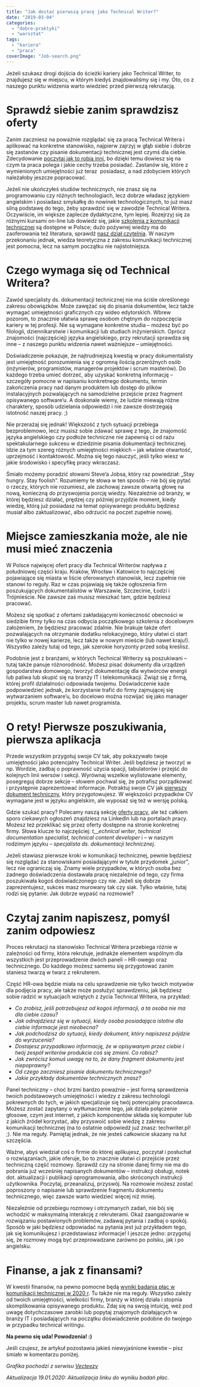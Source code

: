 ```yaml
---
title: "Jak dostać pierwszą pracę jako Technical Writer?"
date: "2019-03-04"
categories:
  - "dobre-praktyki"
  - "warsztat"
tags:
  - "kariera"
  - "praca"
coverImage: "Job-search.png"
---
```


Jeżeli szukasz drogi dojścia do ścieżki kariery jako Technical Writer, to znajdujesz się w miejscu, w którym kiedyś znajdowaliśmy się i my. Oto, co z naszego punktu widzenia warto wiedzieć przed pierwszą rekrutacją.

# **Sprawdź siebie zanim sprawdzisz oferty**

Zanim zaczniesz na poważnie rozglądać się za pracą Technical Writera i aplikować na konkretne stanowisko, najpierw zajrzyj w głąb siebie i dobrze się zastanów czy pisanie dokumentacji technicznej jest czymś dla ciebie. Zdecydowanie [poczytaj jak to robią inni](http://techwriter.pl/tag/wywiad/), bo dzięki temu dowiesz się na czym ta praca polega i jakie cechy trzeba posiadać. Zastanów się, które z wymienionych umiejętności już teraz  posiadasz, a nad zdobyciem których należałoby jeszcze popracować.

Jeżeli nie ukończyłeś studiów technicznych, nie znasz się na programowaniu czy różnych technologiach, lecz dobrze władasz językiem angielskim i posiadasz smykałkę do nowinek technologicznych, to już masz silną podstawę do tego, żeby sprawdzić się w zawodzie Technical Writera. Oczywiście, im większe zaplecze dydaktyczne, tym lepiej. Rozejrzyj się za różnymi kursami on-line lub dowiedz się, jakie [szkolenia z komunikacji technicznej](http://techwriter.pl/szkolenia/) są dostępne w Polsce; dużo pożywnej wiedzy ma do zaoferowania też literatura, sprawdź [nasz dział czytelnia](http://techwriter.pl/category/warsztat/czytelnia/). W naszym przekonaniu jednak, wiedza teoretyczna z zakresu komunikacji technicznej jest pomocna, lecz na samym początku nie najistotniejsza.

# **Czego wymaga się od Technical Writera?**

Zawód specjalisty ds. dokumentacji technicznej nie ma ściśle określonego zakresu obowiązków. Może zawężać się do pisania dokumentów, lecz także wymagać umiejętności graficznych czy wideo edytorskich. Wbrew pozorom, to znacznie ułatwia sprawę osobom chętnym do rozpoczęcia kariery w tej profesji. Nie są wymagane konkretne studia – możesz być po filologii, dziennikarstwie i komunikacji lub studiach inżynierskich. Oprócz znajomości (najczęściej) języka angielskiego, przy rekrutacji sprawdza się inne – z naszego punktu widzenia nawet ważniejsze – umiejętności.

Doświadczenie pokazuje, że najtrudniejszą kwestią w pracy dokumentalisty jest umiejętność porozumienia się z ogromną ilością przeróżnych osób (inżynierów, programistów, managerów projektów i scrum masterów). Do każdego trzeba umieć dotrzeć, aby uzyskać konkretną informację – szczegóły pomocne w napisaniu konkretnego dokumentu, termin zakończenia pracy nad danym produktem lub dostęp do plików instalacyjnych pozwalających na samodzielne przejście przez fragment opisywanego software’u. A doskonale wiemy, że ludzie miewają różne charaktery, sposób udzielania odpowiedzi i nie zawsze dostrzegają istotność naszej pracy. ;)

Nie przerażaj się jednak! Większość z tych sytuacji przebiega bezproblemowo, lecz musisz sobie zdawać sprawę z tego, że znajomość języka angielskiego czy podłoże techniczne nie zapewnią ci od razu spektakularnego sukcesu w dziedzinie pisania dokumentacji technicznej. Idzie za tym szereg różnych umiejętności miękkich – jak właśnie otwartość, uprzejmość i kontaktowość. Można się tego nauczyć, jeśli tylko wiesz w jakie środowisko i specyfikę pracy wkraczasz.

Śmiało możemy poradzić słowami Steve’a Jobsa, który raz powiedział: „Stay hungry. Stay foolish”. Rozumiemy te słowa w ten sposób – nie bój się pytać o rzeczy, których nie rozumiesz, ale zachowaj zawsze otwartą głowę na nową, konieczną do przyswojenia porcję wiedzy. Niezależnie od branży, w której będziesz działać, prędzej czy później przyjdzie moment, kiedy wiedzę, którą już posiadasz na temat opisywanego produktu będziesz musiał albo zaktualizować, albo odrzucić na poczet zupełnie nowej.

# **Miejsce zamieszkania może, ale nie musi mieć znaczenia**

W Polsce najwięcej ofert pracy dla Technical Writerów napływa z południowej części kraju. Kraków, Wrocław i Katowice to najczęściej pojawiające się miasta w liście oferowanych stanowisk, lecz zupełnie nie stanowi to reguły. Raz w czas pojawiają się także ogłoszenia firm poszukujących dokumentalistów w Warszawie, Szczecinie, Łodzi i Trójmieście. Nie zawsze zaś musisz mieszkać tam, gdzie będziesz pracować.

Możesz się spotkać z ofertami zakładającymi konieczność obecności w siedzibie firmy tylko na czas odbycia początkowego szkolenia z docelowym założeniem, że będziesz pracować zdalnie. Nie brakuje także ofert pozwalających na otrzymanie dodatku relokacyjnego, który ułatwi ci start nie tylko w nowej karierze, lecz także w nowym mieście (lub nawet kraju!). Wszystko zależy tutaj od tego, jak szerokie horyzonty przed sobą kreślisz.

Podobnie jest z branżami, w których Technical Writerzy są poszukiwani – tutaj także panuje różnorodność. Możesz pisać dokumenty dla urządzeń gospodarstwa domowego, tworzyć dokumentację dla wytwórców energii lub paliwa lub skupić się na branży IT i telekomunikacji. Zwiąż się z firmą, której profil działalności odpowiada twojemu. Doświadczenie każe podpowiedzieć jednak, że korzystanie trafić do firmy zajmującej się wytwarzaniem software’u, bo docelowo można rozwijać się jako manager projektu, scrum master lub nawet programista.

# **O rety! Pierwsze poszukiwania, pierwsza aplikacja**

Przede wszystkim przygotuj swoje CV tak, aby pokazywało twoje umiejętności jako potencjalny Technical Writer. Jeśli będziesz je tworzyć w np. Wordzie, zadbaj o poprawność użycia spacji, tabulatorów i przejść do kolejnych linii wersów i sekcji. Wyrównaj wszelkie wylistowane elementy, posegreguj dobrze sekcje – słowem pochwal się, że potrafisz porządkować i przystępnie zaprezentować informacje. Potraktuj swoje CV jak [pierwszy dokument techniczny](http://techwriter.pl/cv-najwazniejszy-dokument-tech-writera/), który przygotowujesz. W większości przypadków CV wymagane jest w języku angielskim, ale wyposaż się też w wersję polską.

Gdzie szukać pracy? Polecamy naszą sekcję [oferty pracy](http://techwriter.pl/category/news/oferty-pracy/), ale też całkiem sporo ciekawych ogłoszeń znajdziesz na LinkedIn lub na portalach pracy. Możesz też przeklikać się przez oferty dostępne na stronie konkretnej firmy. Słowa klucze to najczęściej: _t\_\_echnical writer_, _technical documentation specialist, technical content developer_ i – w naszym rodzimym języku – _specjalista ds. dokumentacji technicznej_.

Jeżeli stawiasz pierwsze kroki w komunikacji technicznej, pewnie będziesz się rozglądać za stanowiskami posiadającymi w tytule przydomek „junior”, lecz nie ograniczaj się. Znamy wiele przypadków, w których osoba bez żadnego doświadczenia dostawała pracę niezależnie od tego, czy firma poszukiwała kogoś doświadczonego czy nie. Jeżeli się dobrze zaprezentujesz, sukces masz murowany tak czy siak. Tylko właśnie, tutaj rodzi się pytanie: Jak dobrze wypaść na rozmowie?

# **Czytaj zanim napiszesz, pomyśl zanim odpowiesz**

Proces rekrutacji na stanowisko Technical Writera przebiega różnie w zależności od firmy, która rekrutuje, jednakże elementem wspólnym dla wszystkich jest przeprowadzenie dwóch paneli – HR-owego oraz technicznego. Do każdego możesz samemu się przygotować zanim staniesz twarzą w twarz z rekruterem.

Część HR-owa będzie miała na celu sprawdzenie nie tylko twoich motywów dla podjęcia pracy, ale także może posłużyć sprawdzeniu, jak będziesz sobie radzić w sytuacjach wziętych z życia Technical Writera, na przykład:

- _Co zrobisz, jeśli potrzebujesz od kogoś informacji, a ta osoba nie ma dla ciebie czasu?_
- _Jak odnajdziesz się w sytuacji, kiedy osoba posiadająca istotne dla ciebie informacje jest nieobecna?_
- _Jak podchodzisz do sytuacji, kiedy dokument, który napiszesz pójdzie do wyrzucenia?_
- _Dostajesz przypadkowo informację, że w opisywanym przez ciebie i twój zespół writerów produkcie coś się zmieni. Co robisz?_
- _Jak zwrócisz komuś uwagę na to, że dany fragment dokumentu jest niepoprawny?_
- _Od czego zaczniesz pisanie dokumentu technicznego?_
- _Jakie przykłady dokumentów technicznych znasz?_

Panel techniczny – choć brzmi bardzo poważnie – jest formą sprawdzenia twoich podstawowych umiejętności i wiedzy z zakresu technologii pokrewnych do tych, w jakich specjalizuje się twój potencjalny pracodawca. Możesz zostać zapytany o wytłumaczenie tego, jak działa połączenie głosowe, czym jest internet, z jakich komponentów składa się komputer lub z jakich źródeł korzystać, aby przyswoić sobie wiedzę z zakresu komunikacji technicznej (na to ostatnie odpowiedź już znasz: techwriter.pl! ;). Nie ma reguły. Pamiętaj jednak, że nie jesteś całkowicie skazany na łut szczęścia.

Ważne, abyś wiedział coś o firmie do której aplikujesz, poczytał i posłuchał o rozwiązaniach, jakie oferuje, bo to znacznie ułatwi ci przejście przez techniczną część rozmowy. Sprawdź czy na stronie danej firmy nie ma do pobrania już wcześniej napisanych dokumentów – instrukcji obsługi, notek dot. aktualizacji i publikacji oprogramowania, albo skróconych instrukcji użytkownika. Poczytaj, przeanalizuj, przyswój. Na rozmowie możesz zostać poproszony o napisanie lub sprawdzenie fragmentu dokumentu technicznego, więc zawsze warto wiedzieć więcej niż mniej.

Niezależnie od przebiegu rozmowy i otrzymanych zadań, nie bój się wchodzić w maksymalną interakcję z rekruterami. Okaż zaangażowanie w rozwiązaniu postawionych problemów, zadawaj pytania i zadbaj o spokój. Sposób w jaki będziesz odpowiadać na pytania jest już przykładem tego, jak się komunikujesz i przedstawiasz informacje! I jeszcze jedno: przygotuj się, że rozmowy mogą być przeprowadzane zarówno po polsku, jak i po angielsku.

# **Finanse, a jak z finansami?**

W kwestii finansów, na pewno pomocne będą [wyniki badania płac w komunikacji technicznej w 2020 r](http://techwriter.pl/wyniki-badania-plac-w-komunikacji-technicznej-2020/). Tu także nie ma reguły. Wszystko zależy od twoich umiejętności, wielkości firmy, branży w której działa i stopnia skomplikowania opisywanego produktu. Zdaj się na swoją intuicję, weź pod uwagę dotychczasowe zarobki lub popytaj znajomych działających w branży IT i posiadających na początku doświadczenie podobne do twojego w przypadku technical writingu.

**Na pewno się uda! Powodzenia! :)**

Jeśli czujesz, że artykuł pozostawia jakieś niewyjaśnione kwestie – pisz śmiało w komentarzu poniżej.



_Grafika pochodzi z serwisu [Vecteezy](https://vecteezy.com/)_

_Aktualizacja 19.01.2020: Aktualizacja linku do wyniku badań płac._
